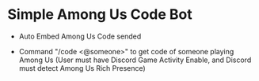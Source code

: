 # Simple Among Us Code Bot

- Auto Embed Among Us Code sended

- Command "/code <@someone>" to get code of someone playing Among Us (User must have Discord Game Activity Enable, and Discord must detect Among Us Rich Presence)
